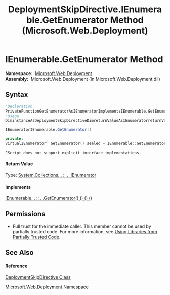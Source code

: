 ﻿---
title: DeploymentSkipDirective.IEnumerable.GetEnumerator Method  (Microsoft.Web.Deployment)
TOCTitle: IEnumerable.GetEnumerator Method
ms:assetid: M:Microsoft.Web.Deployment.DeploymentSkipDirective.System#Collections#IEnumerable#GetEnumerator
ms:mtpsurl: https://msdn.microsoft.com/en-us/library/Dd543380(v=VS.90)
ms:contentKeyID: 20209135
ms.date: 05/02/2012
mtps_version: v=VS.90
f1_keywords:
- Microsoft.Web.Deployment.DeploymentSkipDirective.IEnumerable.GetEnumerator
- Microsoft::Web::Deployment::DeploymentSkipDirective::IEnumerable::GetEnumerator
dev_langs:
- CSharp
- JScript
- VB
- c++
api_location:
- Microsoft.Web.Deployment.dll
api_name:
- Microsoft.Web.Deployment.DeploymentSkipDirective.GetEnumerator
api_type:
- Managed
topic_type:
- apiref
- kbSyntax
product_family_name: VS
ROBOTS: INDEX,FOLLOW
---

# IEnumerable.GetEnumerator Method

**Namespace:**  [Microsoft.Web.Deployment](microsoft-web-deployment-namespace.md)  
**Assembly:**  Microsoft.Web.Deployment (in Microsoft.Web.Deployment.dll)

## Syntax

``` vb
'Declaration
PrivateFunctionGetEnumeratorAsIEnumeratorImplementsIEnumerable.GetEnumerator
'Usage
DiminstanceAsDeploymentSkipDirectiveDimreturnValueAsIEnumeratorreturnValue = CType(instance, IEnumerable).GetEnumerator()
```

``` csharp
IEnumeratorIEnumerable.GetEnumerator()
```

``` c++
private:
virtualIEnumerator^ GetEnumerator() sealed = IEnumerable::GetEnumerator
```

``` jscript
JScript does not support explicit interface implementations.
```

#### Return Value

Type: [System.Collections. . :: . .IEnumerator](https://msdn.microsoft.com/en-us/library/1t2267t6\(v=vs.90\))  

#### Implements

[IEnumerable. . :: . .GetEnumerator() () () ()](https://msdn.microsoft.com/en-us/library/5zae5365\(v=vs.90\))  

## Permissions

  - Full trust for the immediate caller. This member cannot be used by partially trusted code. For more information, see [Using Libraries from Partially Trusted Code](https://msdn.microsoft.com/en-us/library/8skskf63\(v=vs.90\)).

## See Also

#### Reference

[DeploymentSkipDirective Class](deploymentskipdirective-class-microsoft-web-deployment.md)

[Microsoft.Web.Deployment Namespace](microsoft-web-deployment-namespace.md)

